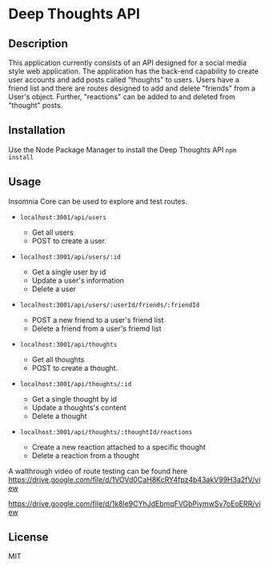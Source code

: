 # Deep Thoughts API

## Description
This application currently consists of an API designed for a social media style web application. The application has the back-end capability to create user accounts and add posts called "thoughts" to users. Users have a friend list and there are routes designed to add and delete "friends" from a User's object. Further, "reactions" can be added to and deleted from "thought" posts.

## Installation
Use the Node Package Manager to install the Deep Thoughts API
`npm install`

## Usage
Insomnia Core can be used to explore and test routes.

- `localhost:3001/api/users`
  * Get all users
  * POST to create a user.
 
- `localhost:3001/api/users/:id`
  * Get a single user by id
  * Update a user's information
  * Delete a user
  
- `localhost:3001/api/users/:userId/friends/:friendId`
  * POST a new friend to a user's friend list
  * Delete a friend from a user's friemd list
  
- `localhost:3001/api/thoughts`
  * Get all thoughts
  * POST to create a thought.
 
- `localhost:3001/api/thoughts/:id`
  * Get a single thought by id
  * Update a thoughts's content
  * Delete a thought
  
- `localhost:3001/api/thoughts/:thoughtId/reactions`
  * Create a new reaction attached to a specific thought
  * Delete a reaction from a thought
  
A walthrough video of route testing can be found here https://drive.google.com/file/d/1VOVd0CaH8KcRY4fpz4b43akV99H3a2fV/view

https://drive.google.com/file/d/1k8le9CYhJdEbmqFVGbPiymwSv7oEoERR/view
  
## License
MIT
